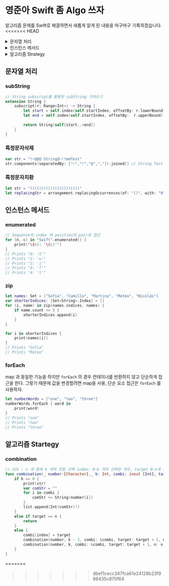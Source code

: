 # 영준아 Swift 좀 Algo 쓰자  

알고리즘 문제를 Swift로 해결하면서 새롭게 알게 된 내용을 마구마구 기록하겠습니다.
<<<<<<< HEAD



<details><summary>문자열 처리</summary> 
  <li><a href = "#subString"><code>subString</code></a></li>
  <li><a href = "#특정문자삭제"><code>특정문자삭제</code></a></li>
  <li><a href = "#특정문자치환"><code>특정문자치환</code></a></li>
</details>



<details><summary>인스턴스 메서드</summary> 
  <li><a href = "#enumerated"><code>enumerated</code></a></li>
  <li><a href = "#zip"><code>zip</code></a></li>
</details>



<details><summary>알고리즘 Strategy</summary> 
  <li><a href = "#combination"><code>combination</code></a></li>
</details>



## 문자열 처리

### subString

```swift
// String subscript를 활용한 subString 가져오기
extension String {
    subscript(r: Range<Int>) -> String {
        let start = self.index(self.startIndex, offsetBy: r.lowerBound)
        let end = self.index(self.startIndex, offsetBy:  r.upperBound)
        
        return String(self[start..<end])
    }
}
```



### 특정문자삭제

```swift
var str = "!~@@@ String@~!!mmTest"
str.components(separatedBy: ["~","!","@",","]).joined() // String Test

```



### 특정문자치환

```swift
let str = "()(((()())(())()))(())"
let replacingStr = arrangement.replacingOccurrences(of: "()", with: "0")  //0(((00)(0)0))(0)
```





## 인스턴스 메서드

### enumerated 

```swift
// Sequence의 index 와 position의 pair로 접근
for (n, c) in "Swift".enumerated() {
    print("\(n): '\(c)'")
}
// Prints "0: 'S'"
// Prints "1: 'w'"
// Prints "2: 'i'"
// Prints "3: 'f'"
// Prints "4: 't'"
```



### zip

```swift
let names: Set = ["Sofia", "Camilla", "Martina", "Mateo", "Nicolás"]
var shorterIndices: [Set<String>.Index] = []
for (i, name) in zip(names.indices, names) {
    if name.count <= 5 {
        shorterIndices.append(i)
    }
}

for i in shorterIndices {
    print(names[i])
}
// Prints "Sofia"
// Prints "Mateo"
```



### forEach

map 과 동일한 기능을 하지만 `forEach` 의 경우 컨테이너를 반환하지 않고 단순하게 접근을 한다. 그렇기 때문에 값을 변경할려면 map을 사용, 단순 요소 접근은 `forEach` 를 사용하자.

```swift
let numberWords = ["one", "two", "three"]
numberWords.forEach { word in
    print(word)
}
// Prints "one"
// Prints "two"
// Prints "three"
```









## 알고리즘 Startegy

### combination

```swift
// nCk : n 개 중에 k 개의 조합 선택 index: 0~k 개의 선택된 개수, target 0~n개 중에서 하나를 선택, combi: 선택된 index의 조합
func combination(_ number:[Character],_ k: Int, combi: inout [Int], target: Int, n: Int, index: Int, list: inout [Int]) {
    if k == 0 {
        print(str)
        var comStr = ""
        for i in combi {
            comStr += String(number[i])
        }
        list.append(Int(comStr)!)
    }
    else if target == n {
        return
    }
    else {
        combi[index] = target
        combination(number, k - 1, combi: &combi, target: target + 1, n: n, index: index + 1, list: &list)
        combination(number, k, combi: &combi, target: target + 1, n: n, index: index, list: &list)
    }
}
```
=======
>>>>>>> dbef1cecc347fca61e24128b23f998435c870f64
